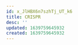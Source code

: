 ```yaml
---
id: x_JlHBX6n7szhTj_UT_k6
title: CRISPR
desc: ''
updated: 1639759645932
created: 1639759645932
---
```


